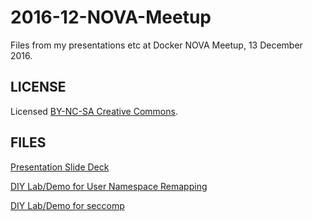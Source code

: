 # 2016-12-NOVA-Meetup
Files from my presentations etc at Docker NOVA Meetup, 13 December 2016.

LICENSE
-------------

Licensed [BY-NC-SA Creative Commons](http://creativecommons.org/licenses/by-nc-sa/4.0/).

FILES
-------------

[Presentation Slide Deck](2016-12_NOVA_meetup_pvn_UserNamespaces_Seccomp.pdf)

[DIY Lab/Demo for User Namespace Remapping](2016-12-13_pvn_userns_remap_lab_containercon.md)

[DIY Lab/Demo for seccomp](https://github.com/riyazdf/dockercon-workshop/tree/master/seccomp)
